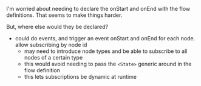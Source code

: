 
I'm worried about needing to declare the onStart and onEnd with the flow definitions. That seems to make things harder.

But, where else would they be declared?
- could do events, and trigger an event onStart and onEnd for each node. allow subscribing by node id
  - may need to introduce node types and be able to subscribe to all nodes of a certain type
  - this would avoid needing to pass the `<State>` generic around in the flow definition
  - this lets subscriptions be dynamic at runtime